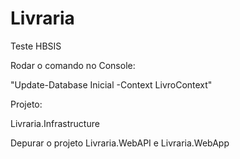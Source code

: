 # Livraria
Teste HBSIS

Rodar o comando no Console:

"Update-Database Inicial -Context LivroContext"

Projeto:

Livraria.Infrastructure

Depurar o projeto Livraria.WebAPI e Livraria.WebApp
